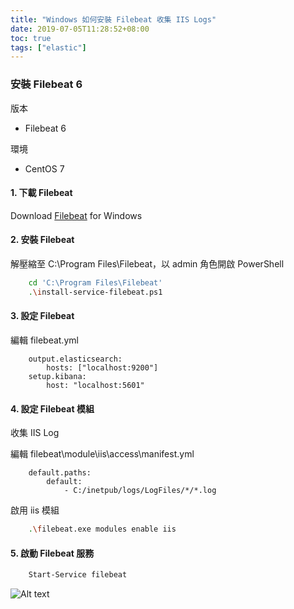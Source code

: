 ```yaml
---
title: "Windows 如何安裝 Filebeat 收集 IIS Logs"
date: 2019-07-05T11:28:52+08:00
toc: true
tags: ["elastic"]
---
```


<!--more-->

### 安裝 Filebeat 6

版本

* Filebeat 6

環境

* CentOS 7

#### 1. 下載 Filebeat

Download [Filebeat](https://www.elastic.co/cn/downloads/past-releases#filebeat) for Windows

#### 2. 安裝 Filebeat

解壓縮至 C:\Program Files\Filebeat，以 admin 角色開啟 PowerShell

```bash
    cd 'C:\Program Files\Filebeat'
    .\install-service-filebeat.ps1
```

#### 3. 設定 Filebeat

編輯 filebeat.yml

```text
    output.elasticsearch:
        hosts: ["localhost:9200"]
    setup.kibana:
        host: "localhost:5601"
```

#### 4. 設定 Filebeat 模組

收集 IIS Log

編輯 filebeat\module\iis\access\manifest.yml

```text
    default.paths:
        default:
            - C:/inetpub/logs/LogFiles/*/*.log
```

啟用 iis 模組

```bash
    .\filebeat.exe modules enable iis
```

#### 5. 啟動 Filebeat 服務

```bash
    Start-Service filebeat
```

![Alt text](/images/filebeat_service.PNG)
